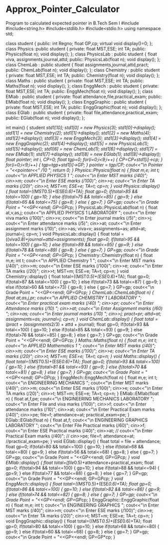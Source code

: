 # Approx_Pointer_Calculator
Program to calculated expected pointer in B.Tech Sem I
#include<iostream>
#include<string.h>
#include<stdlib.h>
#include<stdio.h>
using namespace std;

class student
{
    public:
    int Regno;
    float GP,cp;
    virtual void display()=0;
};
class Physics :public student
{
    private:
    float MST,ESE;
    int TA;
    public:
    Physics(float n);
    void display();
};
class PhysicsLab : public student
{
    float viva, assignments,journal,attd;
    public:
    PhysicsLab(float n);
    void display();
};
class ChemLab : public student
{
    float assignments,journal,attd,pract;
    public:
    ChemLab(float n);
    void display();
};
class Chemistry : public student
{
    private:
    float MST,ESE;
    int TA;
    public:
    Chemistry(float n);
    void display();
};
class Maths : public student
{
    private:
    float MST,ESE;
    int TA;
    public:
    Maths(float n);
    void display();
};
class EnggMech : public student
{
    private:
    float MST,ESE;
    int TA;
    public:
    EnggMech(float n);
    void display();
};
class EMlab : public student
{
    private:
    float attendance,file,practical_exam;
    public:
    EMlab(float n);
    void display();
};
class EnggGraphic : public student
{
    private:
    float MST,ESE;
    int TA;
    public:
    EnggGraphic(float n);
    void display();
};
class EGlab : public student
{
    private:
    float file,attendance,practical_exam;
    public:
    EGlab(float n);
    void display();
};

int main()
{
    student *std1[10];
    std1[0] = new Physics(3);
    std1[0]->display();
    std1[1] = new Chemistry(2);
    std1[1]->display();
    std1[2] = new Maths(4);
    std1[2]->display();
    std1[3] = new EnggMech(3);
    std1[3]->display();
    std1[4] = new EnggGraphic(2);
    std1[4]->display();
    std1[5] = new PhysicsLab(1);
    std1[5]->display();
    std1[6] = new ChemLab(1);
    std1[6]->display();
    std1[7] = new EMlab(1);
    std1[7]->display();
    std1[8] = new EGlab(1);
    std1[8]->display();
    float pointer;
    int i, CP=0;
    float tgp=0;
    for(i=0;i<9;i++)
    {
        CP=CP+std1[i]->cp;
    }
    for(i=0;i<9;i++)
    {
        tgp=tgp+std1[i]->GP;
    }
    pointer = tgp/CP;
    cout<<"\n Pointer = "<<pointer<<" /10 ";
    return 0;
}
Physics::Physics(float n)
{
    float m,e;
    int t;
    cout<<"\n APPLIED PHYSICS 1 ";
    cout<<"\n Enter MST marks (/40)";
    cin>>m;
    cout<<"\n Enter ESE marks (/100)";
    cin>>e;
    cout<<"\n Enter TA marks (/20)";
    cin>>t;
    MST=m;
    ESE=e;
    TA=t;
    cp=n;
}
void Physics::display()
{
    float total=((MST*0.5)+(ESE*0.6)+TA);
    float gp=0;
    if(total>85 && total<=100)
    {
        gp=10;
    }
    else if(total>75 && total<=85)
    {
        gp=9;
    }
    else if(total>65 && total<=75)
    {
        gp=8;
    }
    else
    {
        gp=7;
    }
    GP=gp;
    cout<<"\n Grade Point = "<<GP<<endl;
    GP=GP*cp;
}
PhysicsLab::PhysicsLab(float n)
{
    float at,v,as,j;
    cout<<"\n APPLIED PHYSICS 1 LABORATORY ";
    cout<<"\n Enter viva marks (/100)";
    cin>>v;
    cout<<"\n Enter journal marks (/5)";
    cin>>j;
    cout<<"\n Enter attendance marks (/5)";
    cin>>at;
    cout<<"\n Enter assignment marks (/10)";
    cin>>as;
    viva=v;
    assignments=as;
    attd=at;
    journal=j;
    cp=n;
}
void PhysicsLab::display()
{
    float total = ((viva*0.8)+journal+attd+assignments);
    float gp=0;
    if(total>95 && total<=100)
    {
        gp=10;
    }
    else if(total>89 && total<=95)
    {
        gp=9;
    }
    else if(total>78 && total<=89)
    {
        gp=8;
    }
    else
    {
        gp=7;
    }
    GP=gp;
    cout<<"\n Grade Point = "<<GP<<endl;
    GP=GP*cp;
}
Chemistry::Chemistry(float n)
{
    float m,e;
    int t;
    cout<<"\n APPLIED Chemistry 1 ";
    cout<<"\n Enter MST marks (/40)";
    cin>>m;
    cout<<"\n Enter ESE marks (/100)";
    cin>>e;
    cout<<"\n Enter TA marks (/20)";
    cin>>t;
    MST=m;
    ESE=e;
    TA=t;
    cp=n;
}
void Chemistry::display()
{
    float total=((MST*0.5)+(ESE*0.6)+TA);
    float gp=0;
    if(total>87 && total<=100)
    {
        gp=10;
    }
    else if(total>73 && total<=87)
    {
        gp=9;
    }
    else if(total>60 && total<=73)
    {
        gp=8;
    }
    else
    {
        gp=7;
    }
    GP=gp;
    cout<<"\n Grade Point = "<<GP<<endl;
    GP=GP*cp; 
}
ChemLab::ChemLab(float n)
{
    float at,as,j,pr;
    cout<<"\n APPLIED CHEMISTRY 1 LABORATORY ";
    cout<<"\n Enter practical exam marks (/40) ";
    cin>>pr;
    cout<<"\n Enter Attendance marks (/10) ";
    cin>>at;
    cout<<"\n Enter Assignment marks (/60) ";
    cin>>as;
    cout<<"\n Enter journal marks (/10) ";
    cin>>j;
    pract=pr;
    attd=at;
    assignments=as;
    journal=j;
    cp=n;
}
void ChemLab::display()
{
    float total =(pract + (assignments*2/3) + attd + journal);
    float gp=0;
    if(total>93 && total<=100)
    {
        gp=10;
    }
    else if(total>85 && total<=93)
    {
        gp=9;
    }
    else if(total>76 && total<=85)
    {
        gp=8;
    }
    else
    {
        gp=7;
    }
    GP=gp;
    cout<<"\n Grade Point = "<<GP<<endl;
    GP=GP*cp; 
}
Maths::Maths(float n)
{
    float m,e;
    int t;
    cout<<"\n APPLIED Mathematics 1 ";
    cout<<"\n Enter MST marks (/40)";
    cin>>m;
    cout<<"\n Enter ESE marks (/100)";
    cin>>e;
    cout<<"\n Enter TA marks (/20)";
    cin>>t;
    MST=m;
    ESE=e;
    TA=t;
    cp=n;
}
void Maths::display()
{
    float total=((MST*0.5)+(ESE*0.6)+TA);
    float gp=0;
    if(total>93 && total<=100)
    {
        gp=10;
    }
    else if(total>81 && total<=93)
    {
        gp=9;
    }
    else if(total>70 && total<=81)
    {
        gp=8;
    }
    else
    {
        gp=7;
    }
    GP=gp;
    cout<<"\n Grade Point = "<<GP<<endl;
    GP=GP*cp;
}
EnggMech::EnggMech(float n)
{
    float m,e;
    int t;
    cout<<"\n ENGINEERING MECHANICS ";
    cout<<"\n Enter MST marks (/40)";
    cin>>m;
    cout<<"\n Enter ESE marks (/100)";
    cin>>e;
    cout<<"\n Enter TA marks (/20)";
    cin>>t;
    MST=m;
    ESE=e;
    TA=t;
    cp=n;
}
EMlab::EMlab(float n)
{
    float at,f,pe;
    cout<<"\n ENGINEERING MECHANICS LABORATORY ";
    cout<<"\n Enter File and viva marks (/100)";
    cin>>f;
    cout<<"\n Enter attendance marks (/10)";
    cin>>at;
    cout<<"\n Enter Practical Exam marks (/40)";
    cin>>pe;
    file=f;
    attendance=at;
    practical_exam=pe;
}
EGlab::EGlab(float n)
{
    float at,f;
    cout<<"\n ENGINEERING GRAPHICS LABORATORY ";
    cout<<"\n Enter File Practical marks (/60)";
    cin>>f;
    cout<<"\n Enter ESE Practical marks (/40)";
    cin>>at;
    // cout<<"\n Enter Practical Exam marks (/40)";
    // cin>>pe;
    file=f;
    attendance=at;
    //practical_exam=pe;
}
void EGlab::display()
{
    float total = file + attendance;
    float gp=0;
    if(total>80 && total<=100)
    {
        gp=10;
    }
    else if(total>68 && total<=80)
    {
        gp=9;
    }
    else if(total>56 && total<=68)
    {
        gp=8;
    }
    else
    {
        gp=7;
    }
    GP=gp;
    cout<<"\n Grade Point = "<<GP<<endl;
    GP=GP*cp;
}
void EMlab::display()
{
    float total=(file*0.5)+attendance+practical_exam;
    float gp=0;
    if(total>94 && total<=100)
    {
        gp=10;
    }
    else if(total>88 && total<=94)
    {
        gp=9;
    }
    else if(total>77 && total<=88)
    {
        gp=8;
    }
    else
    {
        gp=7;
    }
    GP=gp;
    cout<<"\n Grade Point = "<<GP<<endl;
    GP=GP*cp;
}
void EnggMech::display()
{
    float total=((MST*0.5)+(ESE*0.6)+TA);
    float gp=0;
    if(total>86 && total<=100)
    {
        gp=10;
    }
    else if(total>82 && total<=86)
    {
        gp=9;
    }
    else if(total>74 && total<=82)
    {
        gp=8;
    }
    else
    {
        gp=7;
    }
    GP=gp;
    cout<<"\n Grade Point = "<<GP<<endl;
    GP=GP*cp;
}
EnggGraphic::EnggGraphic(float n)
{
    float m,e;
    int t;
    cout<<"\n ENGINEERING GRAPHICS ";
    cout<<"\n Enter MST marks (/40)";
    cin>>m;
    cout<<"\n Enter ESE marks (/100)";
    cin>>e;
    cout<<"\n Enter TA marks (/20)";
    cin>>t;
    MST=m;
    ESE=e;
    TA=t;
    cp=n;
}
void EnggGraphic::display()
{
    float total=((MST*0.5)+(ESE*0.6)+TA);
    float gp=0;
    if(total>80 && total<=100)
    {
        gp=10;
    }
    else if(total>68 && total<=80)
    {
        gp=9;
    }
    else if(total>60 && total<=68)
    {
        gp=8;
    }
    else
    {
        gp=7;
    }
    GP=gp;
    cout<<"\n Grade Point = "<<GP<<endl;
    GP=GP*cp;
}
